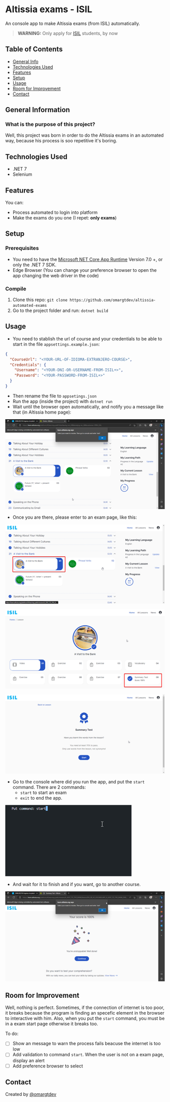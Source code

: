 # Altissia exams - ISIL
An console app to make Altissia exams (from ISIL) automatically. 
> **WARNING:** Only apply for [ISIL](https://isil.pe) students, by now

## Table of Contents 
* [General Info](#general-information)
* [Technologies Used](#technologies-used)
* [Features](#features)
* [Setup](#setup)
* [Usage](#usage)
* [Room for Improvement](#room-for-improvement)
* [Contact](#contact)
<!-- * [License](#license) -->

## General Information

### What is the purpose of this project?
Well, this project was born in order to do the Altissia exams in an automated way, because his process is soo repetitive it's boring.

## Technologies Used
- .NET 7
- Selenium

## Features
You can:
- Process automated to login into platform
- Make the exams do you one (I repet: **only exams**)

## Setup

### Prerequisites
- You need to have the [Microsoft NET Core App Runtime](https://dotnet.microsoft.com/en-us/download/dotnet/7.0) Version 7.0 +, or only the .NET 7 SDK.
- Edge Browser (You can change your preference browser to open the app changing the web driver in the code)

### Compile
1. Clone this repo: `git clone https://github.com/omargtdev/altissia-automated-exams`
2. Go to the project folder and run: `dotnet build`

## Usage

- You need to stablish the url of course and your credentials to be able to start in the file `appsettings.example.json`:
```json
{
  "CourseUrl": "<YOUR-URL-OF-IDIOMA-EXTRANJERO-COURSE>",
  "Credentials": {
    "Username": "<YOUR-DNI-OR-USERNAME-FROM-ISIL+>",
    "Password": "<YOUR-PASSWORD-FROM-ISIL+>"
  }
}
```
- Then rename the file to `appsetings.json`
- Run the app (inside the project) with `dotnet run`
- Wait until the browser open automatically, and notify you a message like that (in Altissia home page):

![Altissia home page](./docs/images/altissia_main_page.png)

- Once you are there, please enter to an exam page, like this:

![Altissia home page](./docs/images/altissia_course_module.png)

![Altissia home page](./docs/images/altissia_exam_course.png)

![Altissia home page](./docs/images/altissia_course_start.png)

- Go to the console where did you run the app, and put the `start` command. 
There are 2 commands: 
  - `start` to start an exam 
  - `exit` to end the app.

![Altissia home page](./docs/images/command_start.png)

- And wait for it to finish and if you want, go to another course.

![Altissia home page](./docs/images/altissia_exam_ended.png)

## Room for Improvement
Well, nothing is perfect. Sometimes, if the connection of internet is too poor, 
it breaks because the program is finding an specefic element in the browser to interactive with him.
Also, when you put the `start` command, you must be in a exam start page otherwise it breaks too.

To do:
- [ ] Show an message to warn the process fails beacuse the internet is too low
- [ ] Add validation to command `start`. When the user is not on a exam page, display an alert
- [ ] Add preference browser to select

## Contact
Created by [@omargtdev](https://www.github.com/omargtdev)
